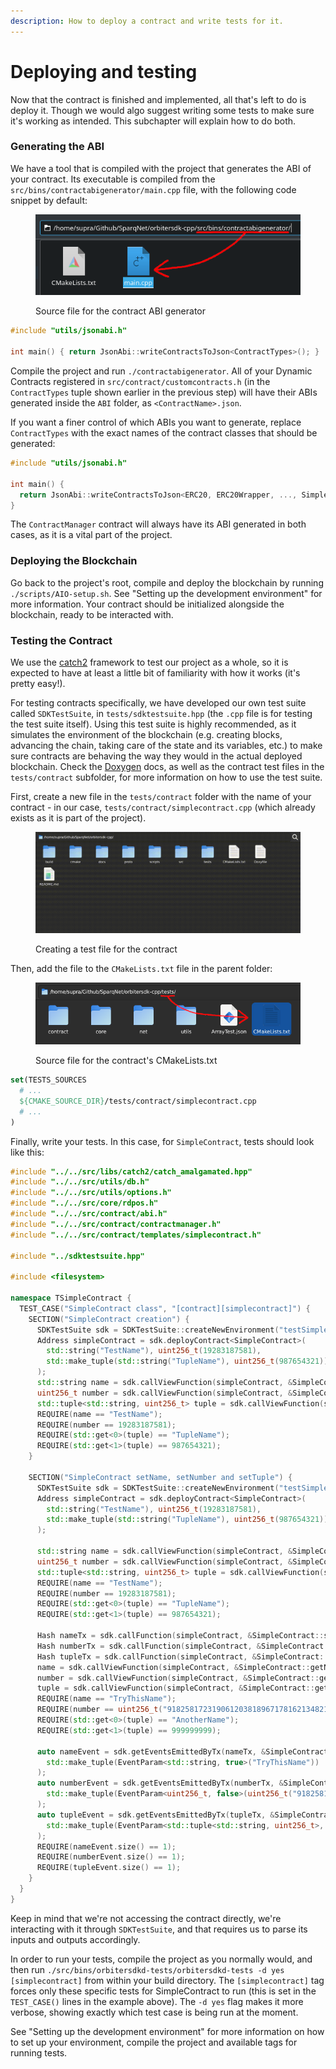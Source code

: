 ```yaml
---
description: How to deploy a contract and write tests for it.
---
```


# Deploying and testing

Now that the contract is finished and implemented, all that's left to do is deploy it. Though we would algo suggest writing some tests to make sure it's working as intended. This subchapter will explain how to do both.

### Generating the ABI

We have a tool that is compiled with the project that generates the ABI of your contract. Its executable is compiled from the `src/bins/contractabigenerator/main.cpp` file, with the following code snippet by default:

<figure><img src="../../.gitbook/assets/GenerateContractABI (1).png" alt=""><figcaption><p>Source file for the contract ABI generator</p></figcaption></figure>

```cpp
#include "utils/jsonabi.h"

int main() { return JsonAbi::writeContractsToJson<ContractTypes>(); }
```

Compile the project and run `./contractabigenerator`. All of your Dynamic Contracts registered in `src/contract/customcontracts.h` (in the `ContractTypes` tuple shown earlier in the previous step) will have their ABIs generated inside the `ABI` folder, as `<ContractName>.json`.

If you want a finer control of which ABIs you want to generate, replace `ContractTypes` with the exact names of the contract classes that should be generated:

```cpp
#include "utils/jsonabi.h"

int main() {
  return JsonAbi::writeContractsToJson<ERC20, ERC20Wrapper, ..., SimpleContract>();
}
```

The `ContractManager` contract will always have its ABI generated in both cases, as it is a vital part of the project.

### Deploying the Blockchain

Go back to the project's root, compile and deploy the blockchain by running `./scripts/AIO-setup.sh`. See "Setting up the development environment" for more information. Your contract should be initialized alongside the blockchain, ready to be interacted with.

### Testing the Contract

We use the [catch2](https://github.com/catchorg/Catch2) framework to test our project as a whole, so it is expected to have at least a little bit of familiarity with how it works (it's pretty easy!).

For testing contracts specifically, we have developed our own test suite called `SDKTestSuite`, in `tests/sdktestsuite.hpp` (the `.cpp` file is for testing the test suite itself). Using this test suite is highly recommended, as it simulates the environment of the blockchain (e.g. creating blocks, advancing the chain, taking care of the state and its variables, etc.) to make sure contracts are behaving the way they would in the actual deployed blockchain. Check the [Doxygen](https://doxygen.nl) docs, as well as the contract test files in the `tests/contract` subfolder, for more information on how to use the test suite.

First, create a new file in the `tests/contract` folder with the name of your contract - in our case, `tests/contract/simplecontract.cpp` (which already exists as it is part of the project).

<figure><img src="../../.gitbook/assets/CreateContractTestFile (1).gif" alt=""><figcaption><p>Creating a test file for the contract</p></figcaption></figure>

Then, add the file to the `CMakeLists.txt` file in the parent folder:

<figure><img src="../../.gitbook/assets/AddTestFileToCMake (1).png" alt=""><figcaption><p>Source file for the contract's CMakeLists.txt</p></figcaption></figure>

```cmake
set(TESTS_SOURCES
  # ...
  ${CMAKE_SOURCE_DIR}/tests/contract/simplecontract.cpp
  # ...
)
```

Finally, write your tests. In this case, for `SimpleContract`, tests should look like this:

```cpp
#include "../../src/libs/catch2/catch_amalgamated.hpp"
#include "../../src/utils/db.h"
#include "../../src/utils/options.h"
#include "../../src/core/rdpos.h"
#include "../../src/contract/abi.h"
#include "../../src/contract/contractmanager.h"
#include "../../src/contract/templates/simplecontract.h"

#include "../sdktestsuite.hpp"

#include <filesystem>

namespace TSimpleContract {
  TEST_CASE("SimpleContract class", "[contract][simplecontract]") {
    SECTION("SimpleContract creation") {
      SDKTestSuite sdk = SDKTestSuite::createNewEnvironment("testSimpleContractCreation");
      Address simpleContract = sdk.deployContract<SimpleContract>(
        std::string("TestName"), uint256_t(19283187581),
        std::make_tuple(std::string("TupleName"), uint256_t(987654321))
      );
      std::string name = sdk.callViewFunction(simpleContract, &SimpleContract::getName);
      uint256_t number = sdk.callViewFunction(simpleContract, &SimpleContract::getNumber);
      std::tuple<std::string, uint256_t> tuple = sdk.callViewFunction(simpleContract, &SimpleContract::getTuple);
      REQUIRE(name == "TestName");
      REQUIRE(number == 19283187581);
      REQUIRE(std::get<0>(tuple) == "TupleName");
      REQUIRE(std::get<1>(tuple) == 987654321);
    }

    SECTION("SimpleContract setName, setNumber and setTuple") {
      SDKTestSuite sdk = SDKTestSuite::createNewEnvironment("testSimpleContractSetNameNumberAndTuple");
      Address simpleContract = sdk.deployContract<SimpleContract>(
        std::string("TestName"), uint256_t(19283187581),
        std::make_tuple(std::string("TupleName"), uint256_t(987654321))
      );

      std::string name = sdk.callViewFunction(simpleContract, &SimpleContract::getName);
      uint256_t number = sdk.callViewFunction(simpleContract, &SimpleContract::getNumber);
      std::tuple<std::string, uint256_t> tuple = sdk.callViewFunction(simpleContract, &SimpleContract::getTuple);
      REQUIRE(name == "TestName");
      REQUIRE(number == 19283187581);
      REQUIRE(std::get<0>(tuple) == "TupleName");
      REQUIRE(std::get<1>(tuple) == 987654321);

      Hash nameTx = sdk.callFunction(simpleContract, &SimpleContract::setName, std::string("TryThisName"));
      Hash numberTx = sdk.callFunction(simpleContract, &SimpleContract::setNumber, uint256_t("918258172319061203818967178162134821351"));
      Hash tupleTx = sdk.callFunction(simpleContract, &SimpleContract::setTuple, std::make_tuple(std::string("AnotherName"), uint256_t(999999999)));
      name = sdk.callViewFunction(simpleContract, &SimpleContract::getName);
      number = sdk.callViewFunction(simpleContract, &SimpleContract::getNumber);
      tuple = sdk.callViewFunction(simpleContract, &SimpleContract::getTuple);
      REQUIRE(name == "TryThisName");
      REQUIRE(number == uint256_t("918258172319061203818967178162134821351"));
      REQUIRE(std::get<0>(tuple) == "AnotherName");
      REQUIRE(std::get<1>(tuple) == 999999999);

      auto nameEvent = sdk.getEventsEmittedByTx(nameTx, &SimpleContract::nameChanged,
        std::make_tuple(EventParam<std::string, true>("TryThisName"))
      );
      auto numberEvent = sdk.getEventsEmittedByTx(numberTx, &SimpleContract::numberChanged,
        std::make_tuple(EventParam<uint256_t, false>(uint256_t("918258172319061203818967178162134821351")))
      );
      auto tupleEvent = sdk.getEventsEmittedByTx(tupleTx, &SimpleContract::tupleChanged,
        std::make_tuple(EventParam<std::tuple<std::string, uint256_t>, true>(std::make_tuple("AnotherName", uint256_t(999999999))))
      );
      REQUIRE(nameEvent.size() == 1);
      REQUIRE(numberEvent.size() == 1);
      REQUIRE(tupleEvent.size() == 1);
    }
  }
}
```

Keep in mind that we're not accessing the contract directly, we're interacting with it through `SDKTestSuite`, and that requires us to parse its inputs and outputs accordingly.

In order to run your tests, compile the project as you normally would, and then run `./src/bins/orbitersdkd-tests/orbitersdkd-tests -d yes [simplecontract]` from within your build directory. The `[simplecontract]` tag forces only these specific tests for SimpleContract to run (this is set in the `TEST_CASE()` lines in the example above). The `-d yes` flag makes it more verbose, showing exactly which test case is being run at the moment.

See "Setting up the development environment" for more information on how to set up your environment, compile the project and available tags for running tests.
